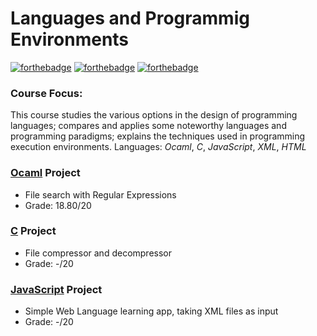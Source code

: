 # Languages and Programmig Environments

[![forthebadge](https://forthebadge.com/images/badges/made-with-c.svg)](https://forthebadge.com) [![forthebadge](https://forthebadge.com/images/badges/made-with-javascript.svg)](https://forthebadge.com)
[![forthebadge](https://forthebadge.com/images/badges/uses-html.svg)](https://forthebadge.com)

### Course Focus:
This course studies the various options in the design of programming languages; compares and applies some noteworthy languages and programming paradigms; explains the techniques used in programming execution environments. Languages: *Ocaml*, *C*, *JavaScript*, *XML*, *HTML*

### [Ocaml](https://github.com/ptalmeida/UniveristyProjects/blob/master/04_Semester/LPE/Projec_Ocaml/RegExp.ml) Project
* File search with Regular Expressions
* Grade: 18.80/20

### [C](https://github.com/ptalmeida/UniveristyProjects/blob/master/04_Semester/LPE/Project_C/WCompact.c) Project
* File compressor and decompressor
* Grade: -/20

### [JavaScript](Project_JavaScript/Babel.html) Project 
* Simple Web Language learning app, taking XML files as input
* Grade: -/20
